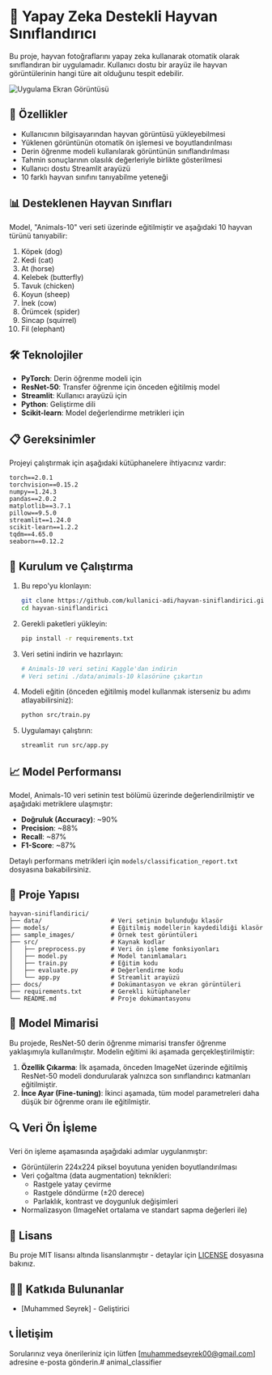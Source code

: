 # 🐾 Yapay Zeka Destekli Hayvan Sınıflandırıcı

Bu proje, hayvan fotoğraflarını yapay zeka kullanarak otomatik olarak sınıflandıran bir uygulamadır. Kullanıcı dostu bir arayüz ile hayvan görüntülerinin hangi türe ait olduğunu tespit edebilir.

![Uygulama Ekran Görüntüsü](./docs/app_screenshot.png)

## 🚀 Özellikler

- Kullanıcının bilgisayarından hayvan görüntüsü yükleyebilmesi
- Yüklenen görüntünün otomatik ön işlemesi ve boyutlandırılması
- Derin öğrenme modeli kullanılarak görüntünün sınıflandırılması
- Tahmin sonuçlarının olasılık değerleriyle birlikte gösterilmesi
- Kullanıcı dostu Streamlit arayüzü
- 10 farklı hayvan sınıfını tanıyabilme yeteneği

## 📊 Desteklenen Hayvan Sınıfları

Model, "Animals-10" veri seti üzerinde eğitilmiştir ve aşağıdaki 10 hayvan türünü tanıyabilir:

1. Köpek (dog)
2. Kedi (cat)
3. At (horse)
4. Kelebek (butterfly)
5. Tavuk (chicken)
6. Koyun (sheep)
7. İnek (cow)
8. Örümcek (spider)
9. Sincap (squirrel)
10. Fil (elephant)

## 🛠️ Teknolojiler

- **PyTorch**: Derin öğrenme modeli için
- **ResNet-50**: Transfer öğrenme için önceden eğitilmiş model
- **Streamlit**: Kullanıcı arayüzü için
- **Python**: Geliştirme dili
- **Scikit-learn**: Model değerlendirme metrikleri için

## 📋 Gereksinimler

Projeyi çalıştırmak için aşağıdaki kütüphanelere ihtiyacınız vardır:

```
torch==2.0.1
torchvision==0.15.2
numpy==1.24.3
pandas==2.0.2
matplotlib==3.7.1
pillow==9.5.0
streamlit==1.24.0
scikit-learn==1.2.2
tqdm==4.65.0
seaborn==0.12.2
```

## 🚀 Kurulum ve Çalıştırma

1. Bu repo'yu klonlayın:
   ```bash
   git clone https://github.com/kullanici-adi/hayvan-siniflandirici.git
   cd hayvan-siniflandirici
   ```

2. Gerekli paketleri yükleyin:
   ```bash
   pip install -r requirements.txt
   ```

3. Veri setini indirin ve hazırlayın:
   ```bash
   # Animals-10 veri setini Kaggle'dan indirin
   # Veri setini ./data/animals-10 klasörüne çıkartın
   ```

4. Modeli eğitin (önceden eğitilmiş model kullanmak isterseniz bu adımı atlayabilirsiniz):
   ```bash
   python src/train.py
   ```

5. Uygulamayı çalıştırın:
   ```bash
   streamlit run src/app.py
   ```

## 📈 Model Performansı

Model, Animals-10 veri setinin test bölümü üzerinde değerlendirilmiştir ve aşağıdaki metriklere ulaşmıştır:

- **Doğruluk (Accuracy)**: ~90%
- **Precision**: ~88%
- **Recall**: ~87%
- **F1-Score**: ~87%

Detaylı performans metrikleri için `models/classification_report.txt` dosyasına bakabilirsiniz.

## 📁 Proje Yapısı

```
hayvan-siniflandirici/
├── data/                   # Veri setinin bulunduğu klasör
├── models/                 # Eğitilmiş modellerin kaydedildiği klasör
├── sample_images/          # Örnek test görüntüleri
├── src/                    # Kaynak kodlar
│   ├── preprocess.py       # Veri ön işleme fonksiyonları
│   ├── model.py            # Model tanımlamaları
│   ├── train.py            # Eğitim kodu
│   ├── evaluate.py         # Değerlendirme kodu
│   └── app.py              # Streamlit arayüzü
├── docs/                   # Dokümantasyon ve ekran görüntüleri
├── requirements.txt        # Gerekli kütüphaneler
└── README.md               # Proje dokümantasyonu
```

## 🧠 Model Mimarisi

Bu projede, ResNet-50 derin öğrenme mimarisi transfer öğrenme yaklaşımıyla kullanılmıştır. Modelin eğitimi iki aşamada gerçekleştirilmiştir:

1. **Özellik Çıkarma**: İlk aşamada, önceden ImageNet üzerinde eğitilmiş ResNet-50 modeli dondurularak yalnızca son sınıflandırıcı katmanları eğitilmiştir.
2. **İnce Ayar (Fine-tuning)**: İkinci aşamada, tüm model parametreleri daha düşük bir öğrenme oranı ile eğitilmiştir.

## 🔍 Veri Ön İşleme

Veri ön işleme aşamasında aşağıdaki adımlar uygulanmıştır:
- Görüntülerin 224x224 piksel boyutuna yeniden boyutlandırılması
- Veri çoğaltma (data augmentation) teknikleri:
  - Rastgele yatay çevirme
  - Rastgele döndürme (±20 derece)
  - Parlaklık, kontrast ve doygunluk değişimleri
- Normalizasyon (ImageNet ortalama ve standart sapma değerleri ile)

## 📜 Lisans

Bu proje MIT lisansı altında lisanslanmıştır - detaylar için [LICENSE](LICENSE) dosyasına bakınız.

## 🧑‍💻 Katkıda Bulunanlar

- [Muhammed Seyrek] - Geliştirici

## 📞 İletişim

Sorularınız veya önerileriniz için lütfen [muhammedseyrek00@gmail.com] adresine e-posta gönderin.#   a n i m a l _ c l a s s i f i e r  
 